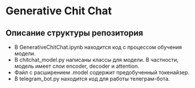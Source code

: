 # Generative Chit Chat

## Описание структуры репозитория
- В GenerativeChitChat.ipynb находится код с процессом обучения модели.
- В chitchat_model.py написаны классы для модели. В частности, модель имеет слои encoder, decoder и attention.
- Файл с расширением .model содержит предобученный токенайзер.
- В telegram_bot.py находится код для работы телеграм-бота.
